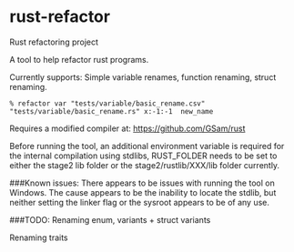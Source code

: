 # rust-refactor
Rust refactoring project

A tool to help refactor rust programs.

Currently supports:
Simple variable renames, function renaming, struct renaming.

```
% refactor var "tests/variable/basic_rename.csv" "tests/variable/basic_rename.rs" x:-1:-1  new_name
```

Requires a modified compiler at:
https://github.com/GSam/rust

Before running the tool, an additional environment variable is required for the internal compilation using stdlibs, RUST_FOLDER needs to be set to either the stage2 lib folder or the stage2/rustlib/XXX/lib folder currently.

###Known issues:
There appears to be issues with running the tool on Windows. The cause appears to be the inability to locate the stdlib, but neither setting the linker flag or the sysroot appears to be of any use.

###TODO:
Renaming enum, variants + struct variants

Renaming traits
